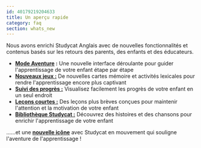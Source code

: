 ```yaml
---
id: 40179219204633
title: Un aperçu rapide
category: faq
section: whats_new
---
```

Nous avons enrichi Studycat Anglais avec de nouvelles fonctionnalités et contenus basés sur les retours des parents, des enfants et des éducateurs.

- **[Mode Aventure](https://help.studycat.com/hc/en-us/articles/40395054430233) :** Une nouvelle interface déroulante pour guider l'apprentissage de votre enfant étape par étape
- [**Nouveaux jeux :**](https://help.studycat.com/hc/en-us/articles/40396868059161) De nouvelles cartes mémoire et activités lexicales pour rendre l'apprentissage encore plus captivant
- [**Suivi des progrès :**](https://help.studycat.com/hc/en-us/articles/40392093954585) Visualisez facilement les progrès de votre enfant en un seul endroit
- [**Leçons courtes :**](https://help.studycat.com/hc/en-us/articles/40395054430233) Des leçons plus brèves conçues pour maintenir l'attention et la motivation de votre enfant  
- [**Bibliothèque Studycat :**](https://help.studycat.com/hc/en-us/articles/40392018677401) Découvrez des histoires et des chansons pour enrichir l'apprentissage de votre enfant

......et une [**nouvelle icône**](https://help.studycat.com/hc/en-us/articles/40378210072217) avec Studycat en mouvement qui souligne l'aventure de l'apprentissage !